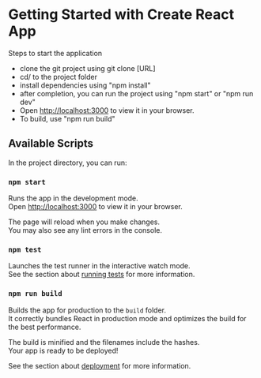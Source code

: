 # Getting Started with Create React App

Steps to start the application
- clone the git project using git clone [URL]
- cd/ to the project folder
- install dependencies using "npm install"
- after completion, you can run the project using "npm start" or "npm run dev"
- Open [http://localhost:3000](http://localhost:3000) to view it in your browser.
- To build, use "npm run build"

## Available Scripts

In the project directory, you can run:

### `npm start`

Runs the app in the development mode.\
Open [http://localhost:3000](http://localhost:3000) to view it in your browser.

The page will reload when you make changes.\
You may also see any lint errors in the console.

### `npm test`

Launches the test runner in the interactive watch mode.\
See the section about [running tests](https://facebook.github.io/create-react-app/docs/running-tests) for more information.

### `npm run build`

Builds the app for production to the `build` folder.\
It correctly bundles React in production mode and optimizes the build for the best performance.

The build is minified and the filenames include the hashes.\
Your app is ready to be deployed!

See the section about [deployment](https://facebook.github.io/create-react-app/docs/deployment) for more information.

